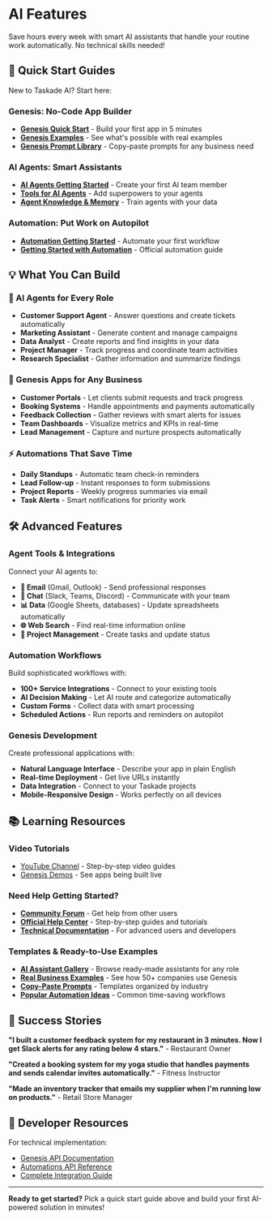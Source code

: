 # AI Features

Save hours every week with smart AI assistants that handle your routine work automatically. No technical skills needed!

## 🚀 Quick Start Guides

New to Taskade AI? Start here:

### Genesis: No-Code App Builder

- **[Genesis Quick Start](genesis-getting-started.md)** - Build your first app in 5 minutes
- **[Genesis Examples](genesis-examples.md)** - See what's possible with real examples
- **[Genesis Prompt Library](genesis-prompt-library.md)** - Copy-paste prompts for any business need

### AI Agents: Smart Assistants

- **[AI Agents Getting Started](ai-agents-getting-started.md)** - Create your first AI team member
- **[Tools for AI Agents](https://help.taskade.com/en/articles/10383275-tools-for-ai-agents)** - Add superpowers to your agents
- **[Agent Knowledge & Memory](https://help.taskade.com/en/collections/14491816-agent-knowledge-memory)** - Train agents with your data

### Automation: Put Work on Autopilot

- **[Automation Getting Started](automation-getting-started.md)** - Automate your first workflow
- **[Getting Started with Automation](https://help.taskade.com/en/articles/8958467-getting-started-with-automation)** - Official automation guide

## 💡 What You Can Build

### 🤖 AI Agents for Every Role

- **Customer Support Agent** - Answer questions and create tickets automatically
- **Marketing Assistant** - Generate content and manage campaigns
- **Data Analyst** - Create reports and find insights in your data
- **Project Manager** - Track progress and coordinate team activities
- **Research Specialist** - Gather information and summarize findings

### 🎯 Genesis Apps for Any Business

- **Customer Portals** - Let clients submit requests and track progress
- **Booking Systems** - Handle appointments and payments automatically
- **Feedback Collection** - Gather reviews with smart alerts for issues
- **Team Dashboards** - Visualize metrics and KPIs in real-time
- **Lead Management** - Capture and nurture prospects automatically

### ⚡ Automations That Save Time

- **Daily Standups** - Automatic team check-in reminders
- **Lead Follow-up** - Instant responses to form submissions
- **Project Reports** - Weekly progress summaries via email
- **Task Alerts** - Smart notifications for priority work

## 🛠️ Advanced Features

### Agent Tools & Integrations

Connect your AI agents to:

- **📧 Email** (Gmail, Outlook) - Send professional responses
- **💬 Chat** (Slack, Teams, Discord) - Communicate with your team
- **📊 Data** (Google Sheets, databases) - Update spreadsheets automatically
- **🌐 Web Search** - Find real-time information online
- **📝 Project Management** - Create tasks and update status

### Automation Workflows

Build sophisticated workflows with:

- **100+ Service Integrations** - Connect to your existing tools
- **AI Decision Making** - Let AI route and categorize automatically
- **Custom Forms** - Collect data with smart processing
- **Scheduled Actions** - Run reports and reminders on autopilot

### Genesis Development

Create professional applications with:

- **Natural Language Interface** - Describe your app in plain English
- **Real-time Deployment** - Get live URLs instantly
- **Data Integration** - Connect to your Taskade projects
- **Mobile-Responsive Design** - Works perfectly on all devices

## 📚 Learning Resources

### Video Tutorials

- [YouTube Channel](https://youtube.com/taskade) - Step-by-step video guides
- [Genesis Demos](https://taskade.com/genesis) - See apps being built live

### Need Help Getting Started?

- **[Community Forum](https://taskade.com/community)** - Get help from other users
- **[Official Help Center](https://help.taskade.com)** - Step-by-step guides and tutorials
- **[Technical Documentation](../../api/README.md)** - For advanced users and developers

### Templates & Ready-to-Use Examples

- **[AI Assistant Gallery](https://taskade.com/agents)** - Browse ready-made assistants for any role
- **[Real Business Examples](genesis-examples.md)** - See how 50+ companies use Genesis
- **[Copy-Paste Prompts](genesis-prompt-library.md)** - Templates organized by industry
- **[Popular Automation Ideas](automation-getting-started.md#popular-automation-templates)** - Common time-saving workflows

## 🎯 Success Stories

**"I built a customer feedback system for my restaurant in 3 minutes. Now I get Slack alerts for any rating below 4 stars."** - Restaurant Owner

**"Created a booking system for my yoga studio that handles payments and sends calendar invites automatically."** - Fitness Instructor

**"Made an inventory tracker that emails my supplier when I'm running low on products."** - Retail Store Manager

## 🔗 Developer Resources

For technical implementation:

- [Genesis API Documentation](../../api/genesis/README.md)
- [Automations API Reference](../../api/automations/README.md)
- [Complete Integration Guide](../../automation/comprehensive-integrations.md)

---

**Ready to get started?** Pick a quick start guide above and build your first AI-powered solution in minutes!
